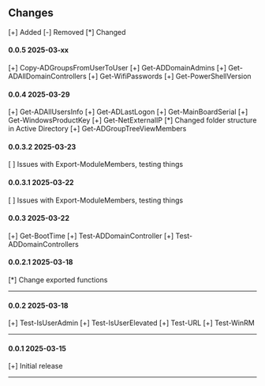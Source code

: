 ## Changes
[+] Added       [-] Removed         [*] Changed

#### 0.0.5      2025-03-xx
[+] Copy-ADGroupsFromUserToUser
[+] Get-ADDomainAdmins
[+] Get-ADAllDomainControllers
[+] Get-WifiPasswords
[+] Get-PowerShellVersion

#### 0.0.4      2025-03-29
[+] Get-ADAllUsersInfo
[+] Get-ADLastLogon
[+] Get-MainBoardSerial
[+] Get-WindowsProductKey
[+] Get-NetExternalIP
[*] Changed folder structure in Active Directory
[+] Get-ADGroupTreeViewMembers

#### 0.0.3.2    2025-03-23
[ ] Issues with Export-ModuleMembers, testing things

#### 0.0.3.1    2025-03-22
[ ] Issues with Export-ModuleMembers, testing things

#### 0.0.3      2025-03-22
[+] Get-BootTime
[+] Test-ADDomainController
[+] Test-ADDomainControllers

#### 0.0.2.1    2025-03-18
[*] Change exported functions
<hr/> 

#### 0.0.2      2025-03-18
[+] Test-IsUserAdmin
[+] Test-IsUserElevated
[+] Test-URL
[+] Test-WinRM
<hr/> 

#### 0.0.1      2025-03-15
[+] Initial release
<hr/> 
